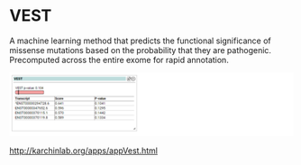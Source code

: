 # VEST

A machine learning method that predicts the functional significance of missense mutations based on the probability that they are pathogenic. Precomputed across the entire exome for rapid annotation.

![Screenshot](vest_screenshot_1.png)
<br />

http://karchinlab.org/apps/appVest.html